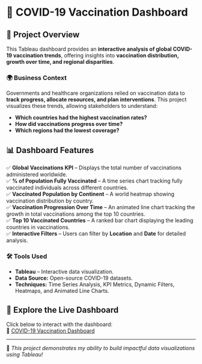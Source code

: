 # 🦠 COVID-19 Vaccination Dashboard 

## 📌 **Project Overview**  
This Tableau dashboard provides an **interactive analysis of global COVID-19 vaccination trends**, offering insights into **vaccination distribution, growth over time, and regional disparities**.  

### **🌍 Business Context**  
Governments and healthcare organizations relied on vaccination data to **track progress, allocate resources, and plan interventions**. This project visualizes these trends, allowing stakeholders to understand:  
- **Which countries had the highest vaccination rates?**  
- **How did vaccinations progress over time?**  
- **Which regions had the lowest coverage?**  

## 📊 **Dashboard Features**  
✅ **Global Vaccinations KPI** – Displays the total number of vaccinations administered worldwide.  
✅ **% of Population Fully Vaccinated** – A time series chart tracking fully vaccinated individuals across different countries.  
✅ **Vaccinated Population by Continent** – A world heatmap showing vaccination distribution by country.  
✅ **Vaccination Progression Over Time** – An animated line chart tracking the growth in total vaccinations among the top 10 countries.  
✅ **Top 10 Vaccinated Countries** – A ranked bar chart displaying the leading countries in vaccinations.  
✅ **Interactive Filters** – Users can filter by **Location** and **Date** for detailed analysis.  

### 🛠 **Tools Used**  
- **Tableau** – Interactive data visualization.  
- **Data Source:** Open-source COVID-19 datasets.  
- **Techniques:** Time Series Analysis, KPI Metrics, Dynamic Filters, Heatmaps, and Animated Line Charts.  

## 🔗 **Explore the Live Dashboard**  
Click below to interact with the dashboard:  
🔗 [COVID-19 Vaccination Dashboard](https://public.tableau.com/authoring/Covidportfolio_16991567596020/VaccinationDash#2)

---  

🚀 *This project demonstrates my ability to build impactful data visualizations using Tableau!*  
